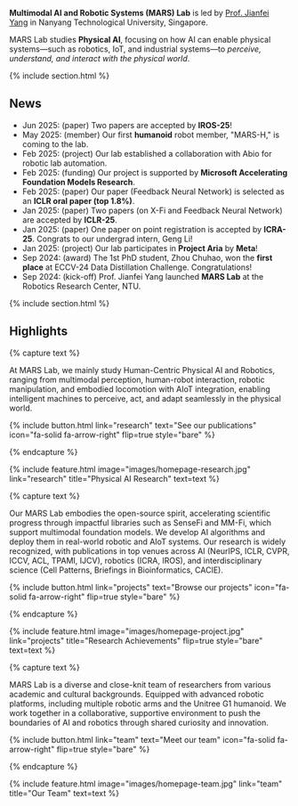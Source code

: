 ---
---

**Multimodal AI and Robotic Systems (MARS) Lab** is led by [Prof. Jianfei Yang](https://marsyang.site/) in Nanyang Technological University, Singapore. 

MARS Lab studies **Physical AI**, focusing on how AI can enable physical systems—such as robotics, IoT, and industrial systems—to *perceive, understand, and interact with the physical world*.

{% include section.html %}

## News
- Jun 2025: (paper) Two papers are accepted by **IROS-25**!
- May 2025: (member) Our first **humanoid** robot member, "MARS-H," is coming to the lab.
- Feb 2025: (project) Our lab established a collaboration with Abio for robotic lab automation.
- Feb 2025: (funding) Our project is supported by **Microsoft Accelerating Foundation Models Research**.
- Feb 2025: (paper) Our paper (Feedback Neural Network) is selected as an **ICLR oral paper (top 1.8%)**.
- Jan 2025: (paper) Two papers (on X-Fi and Feedback Neural Network) are accepted by **ICLR-25**.
- Jan 2025: (paper) One paper on point registration is accepted by **ICRA-25**. Congrats to our undergrad intern, Geng Li!
- Jan 2025: (project) Our lab participates in **Project Aria** by **Meta**!
- Sep 2024: (award) The 1st PhD student, Zhou Chuhao, won the **first place** at ECCV-24 Data Distillation Challenge. Congratulations!
- Sep 2024: (kick-off) Prof. Jianfei Yang launched **MARS Lab** at the Robotics Research Center, NTU.

{% include section.html %}

## Highlights

{% capture text %}

At MARS Lab, we mainly study Human-Centric Physical AI and Robotics, ranging from multimodal perception, human-robot interaction, robotic manipulation, and embodied locomotion with AIoT integration, enabling intelligent machines to perceive, act, and adapt seamlessly in the physical world.

{%
  include button.html
  link="research"
  text="See our publications"
  icon="fa-solid fa-arrow-right"
  flip=true
  style="bare"
%}

{% endcapture %}

{%
  include feature.html
  image="images/homepage-research.jpg"
  link="research"
  title="Physical AI Research"
  text=text
%}

{% capture text %}

Our MARS Lab embodies the open-source spirit, accelerating scientific progress through impactful libraries such as SenseFi and MM-Fi, which support multimodal foundation models. We develop AI algorithms and deploy them in real-world robotic and AIoT systems. Our research is widely recognized, with publications in top venues across AI (NeurIPS, ICLR, CVPR, ICCV, ACL, TPAMI, IJCV), robotics (ICRA, IROS), and interdisciplinary science (Cell Patterns, Briefings in Bioinformatics, CACIE).

{%
  include button.html
  link="projects"
  text="Browse our projects"
  icon="fa-solid fa-arrow-right"
  flip=true
  style="bare"
%}

{% endcapture %}

{%
  include feature.html
  image="images/homepage-project.jpg"
  link="projects"
  title="Research Achievements"
  flip=true
  style="bare"
  text=text
%}

{% capture text %}

MARS Lab is a diverse and close-knit team of researchers from various academic and cultural backgrounds. Equipped with advanced robotic platforms, including multiple robotic arms and the Unitree G1 humanoid. We work together in a collaborative, supportive environment to push the boundaries of AI and robotics through shared curiosity and innovation.

{%
  include button.html
  link="team"
  text="Meet our team"
  icon="fa-solid fa-arrow-right"
  flip=true
  style="bare"
%}

{% endcapture %}

{%
  include feature.html
  image="images/homepage-team.jpg"
  link="team"
  title="Our Team"
  text=text
%}
